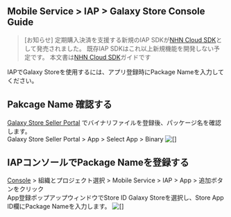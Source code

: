 ## Mobile Service > IAP > Galaxy Store Console Guide

> [お知らせ]
> 定期購入決済を支援する新規のIAP SDKが[NHN Cloud SDK](http://docs.toast.com/ja/TOAST/ja/toast-sdk/overview/)として発売されました。
> 既存IAP SDKはこれ以上新規機能を開発しない予定です。
> 本文書は[NHN Cloud SDK](http://docs.toast.com/ja/TOAST/ja/toast-sdk/overview/)ガイドです

IAPでGalaxy  Storeを使用するには、アプリ登録時にPackage  Nameを入力してください。

## Pakcage Name 確認する
[Galaxy Store Seller Portal](https://seller.samsungapps.com/main/sellerMain.as) でバイナリファイルを登録後、パッケージ名を確認します。<br>
Galaxy Store Seller Portal > App > Select App > Binary
 ![[]](http://static.toastoven.net/prod_iap/2020/galaxy_app_en.png)
 

## IAPコンソールでPackage Nameを登録する
[Console](https://console.toast.com) > 組織とプロジェクト選択 > Mobile Service > IAP > App > 追加ボタンをクリック <br>
App登録ポップアップウィンドウでStore ID Galaxy Storeを選択し、Store App ID欄にPackage Nameを入力します。
![[]](http://static.toastoven.net/prod_iap/2020/galaxy_app_2_en.png)